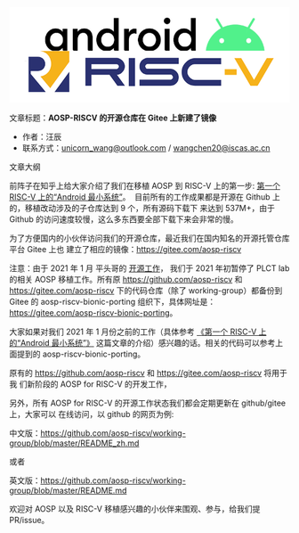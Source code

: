 ![](./diagrams/android-riscv.png)

文章标题：**AOSP-RISCV 的开源仓库在 Gitee 上新建了镜像**

- 作者：汪辰
- 联系方式：<unicorn_wang@outlook.com> / <wangchen20@iscas.ac.cn>

文章大纲
<!-- TOC -->


<!-- /TOC -->

前阵子在知乎上给大家介绍了我们在移植 AOSP 到 RISC-V 上的第一步: 
[第一个 RISC-V 上的“Android 最小系统”](./20201120-first-rv-android-mini-system.md)。
​
目前所有的工作成果都是开源在 Github 上的，移植改动涉及的子仓库达到 9 个，所有源码下载下
来达到 537M+，由于 Github 的访问速度较慢，这么多东西要全部下载下来会非常的慢。

为了方便国内的小伙伴访问我们的开源仓库，最近我们在国内知名的开源托管仓库平台 Gitee 上也
建立了相应的镜像：<https://gitee.com/aosp-riscv>

注意：由于 2021 年 1 月 平头哥的 [开源工作](https://github.com/T-head-Semi/aosp-riscv)，
我们于 2021 年初暂停了 PLCT lab 的相关 AOSP 移植工作。所有原 <https://github.com/aosp-riscv> 
和 <https://gitee.com/aosp-riscv> 下的代码仓库（除了 working-group）都备份到 Gitee 
的 aosp-riscv-bionic-porting 组织下，具体网址是：<https://gitee.com/aosp-riscv-bionic-porting>。

大家如果对我们 2021 年 1 月份之前的工作（具体参考 
[《第一个 RISC-V 上的“Android 最小系统”》](./20201120-first-rv-android-mini-system.md) 
这篇文章的介绍）感兴趣的话。相关的代码可以参考上面提到的 aosp-riscv-bionic-porting。

原有的 <https://github.com/aosp-riscv> 和 <https://gitee.com/aosp-riscv> 将用于我
们新阶段的 AOSP for RISC-V 的开发工作，

另外，所有 AOSP for RISC-V 的开源工作状态我们都会定期更新在 github/gitee 上，大家可以
在线访问，以 github 的网页为例:

中文版：<https://github.com/aosp-riscv/working-group/blob/master/README_zh.md>
​

或者

英文版：<https://github.com/aosp-riscv/working-group/blob/master/README.md>
​

欢迎对 AOSP 以及 RISC-V 移植感兴趣的小伙伴来围观、参与，给我们提 PR/issue。


